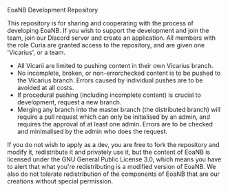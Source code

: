 EoaNB Development Repository

This repository is for sharing and cooperating with the process of developing EoaNB.
If you wish to support the development and join the team, join our Discord server and create an application. All members with the role Curia are granted access to the repository, and are given one 'Vicarius', or a team.

- All Vicarii are limited to pushing content in their own Vicarius branch.
- No incomplete, broken, or non-errorchecked content is to be pushed to the Vicarius branch. Errors caused by individual pushes are to be avoided at all costs.
- If procedural pushing (including incomplete content) is crucial to development, request a new branch.
- Merging any branch into the master branch (the distributed branch) will require a pull request which can only be initialised by an admin, and requires the approval of at least one admin. Errors are to be checked and minimalised by the admin who does the request.


If you do not wish to apply as a dev, you are free to fork the repository and modify it, redistribute it and privately use it, but the content of EoaNB is licensed under the GNU General Public License 3.0, which means you have to alert that what you're redistributing is a modified version of EoaNB.
We also do not tolerate redistribution of the components of EoaNB that are our creations without special permission.
